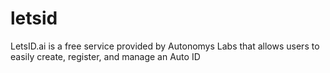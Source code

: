 # letsid
LetsID.ai is a free service provided by Autonomys Labs that allows users to easily create, register, and manage an Auto ID
